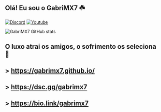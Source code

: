 ## Olá! Eu sou o GabriMX7 ☘️

[![Discord](https://img.shields.io/badge/Discord-7289DA?style=for-the-badge&logo=discord&logoColor=white)](https://discord.gg/cHDTJGXrvJ)
[![Youtube](https://img.shields.io/badge/YouTube-FF0000?style=for-the-badge&logo=youtube&logoColor=white)](https://youtube.com/@GabriMX7?si=DKbFBDCW5V9GL3k0)

![GabriMX7 GitHub stats](https://github-readme-stats.vercel.app/api?username=GabriMX7&show_icons=true&theme=dracula&count_private=true)

## O luxo atrai os amigos, o sofrimento os seleciona 🚀

## > https://gabrimx7.github.io/

## > https://dsc.gg/gabrimx7 

## > https://bio.link/gabrimx7


